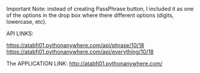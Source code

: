 Important Note: instead of creating PassPhrase button, I included it as one of the options in the drop box where there different options (digits, lowercase, etc).

API LINKS: 


https://atabfi01.pythonanywhere.com/api/phrase/10/18
https://atabfi01.pythonanywhere.com/api/everything/10/18



The APPLICATION LINK: http://atabfi01.pythonanywhere.com/

